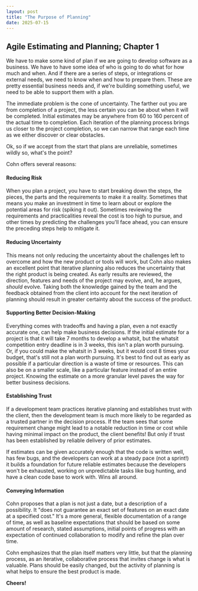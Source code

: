 ```yaml
---
layout: post
title: "The Purpose of Planning"
date: 2025-07-15
---
```


## Agile Estimating and Planning; Chapter 1

We have to make some kind of plan if we are going to develop software as a business. We have 
to have some idea of who is going to do what for how much and when. And if there are a series 
of steps, or integrations or external needs, we need to know when and how to prepare them. These 
are pretty essential business needs and, if we're building something useful, we need to be able to 
support them with a plan. 

The immediate problem is the cone of uncertainty. The farther out you are from completion of a project, 
the less certain you can be about when it will be completed. Initial estimates may be anywhere from 60 
to 160 percent of the actual time to completion. Each iteration of the planning process brings us closer 
to the project completion, so we can narrow that range each time as we either discover or clear obstacles. 

Ok, so if we accept from the start that plans are unreliable, sometimes wildly so, what's the point? 

Cohn offers several reasons: 
#### Reducing Risk
When you plan a project, you have to start breaking down the steps, the pieces, the parts and the 
requirements to make it a reality. Sometimes that means you make an investment in time to learn 
about or explore the potential areas for risk (spiking it out). Sometimes reviewing the requirements 
and practicalities reveal the cost is too high to pursue, and other times by predicting the challenges 
you'll face ahead, you can ensure the preceding steps help to mitigate it. 

#### Reducing Uncertainty
This means not only reducing the uncertainty about the challenges left to overcome and how the new 
product or tools will work, but Cohn also makes an excellent point that iterative planning also 
reduces the uncertainty that the right product is being created. 
As early results are reviewed, the direction, features and needs of the project may evolve, and, 
he argues, _should_ evolve. Taking both the knowledge gained by the team and the feedback obtained 
from the client into account for the next iteration of planning should result in greater certainty 
about the success of the product. 

#### Supporting Better Decision-Making
Everything comes with tradeoffs and having a plan, even a not exactly accurate one, can help make
business decisions. If the initial estimate for a project is that it will take 7 months to develop 
a whatsit, but the whatsit competition entry deadline is in 3 weeks, this isn't a plan worth pursuing. 
Or, if you could make the whatsit in 3 weeks, but it would cost 8 times your budget, that's still not 
a plan worth pursuing. It's best to find out as early as possible if a particular direction is a waste of 
time or resources. 
This can also be on a smaller scale, like a particular feature instead of an entire project. Knowing 
the estimate on a more granular level paves the way for better business decisions. 

#### Establishing Trust
If a development team practices iterative planning and establishes trust with the client, then the 
development team is much more likely to be regarded as a trusted partner in the decision process. 
If the team sees that some requirement change might lead to a notable reduction in time or cost while 
having minimal impact on the product, the client benefits! But only if trust has been established by 
reliable delivery of prior estimates. 

If estimates can be given accurately enough that the code is written well, has few bugs, and the developers 
can work at a steady pace (not a sprint!) it builds a foundation for future reliable estimates because 
the developers won't be exhausted, working on unpredictable tasks like bug hunting, and have a clean 
code base to work with. Wins all around.

#### Conveying Information
Cohn proposes that a plan is not just a date, but a description of a possibility. It "does not guarantee 
an exact set of features on an exact date at a specified cost."
 It's a more general, flexible documentation of a range of time, as well as baseline expectations 
that should be based on some amount of research, stated assumptions, initial points of progress 
with an expectation of continued collaboration to modify and refine the plan over time. 



Cohn emphasizes that the plan itself matters very little, but that the planning process, as an iterative, 
collaborative process that invites change is what is valuable. Plans should be easily changed, but the 
activity of planning is what helps to ensure the best product is made. 


**Cheers!**